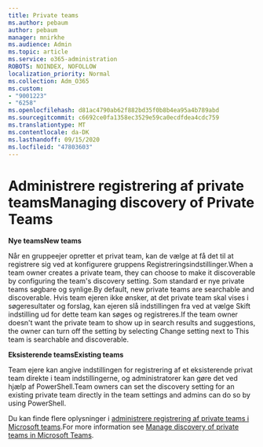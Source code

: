 ```yaml
---
title: Private teams
ms.author: pebaum
author: pebaum
manager: mnirkhe
ms.audience: Admin
ms.topic: article
ms.service: o365-administration
ROBOTS: NOINDEX, NOFOLLOW
localization_priority: Normal
ms.collection: Adm_O365
ms.custom:
- "9001223"
- "6258"
ms.openlocfilehash: d81ac4790ab62f882bd35f0b8b4ea95a4b789abd
ms.sourcegitcommit: c6692ce0fa1358ec3529e59ca0ecdfdea4cdc759
ms.translationtype: MT
ms.contentlocale: da-DK
ms.lasthandoff: 09/15/2020
ms.locfileid: "47803603"
---
```

# <a name="managing-discovery-of-private-teams"></a><span data-ttu-id="6064b-102">Administrere registrering af private teams</span><span class="sxs-lookup"><span data-stu-id="6064b-102">Managing discovery of Private Teams</span></span>

<span data-ttu-id="6064b-103">**Nye teams**</span><span class="sxs-lookup"><span data-stu-id="6064b-103">**New teams**</span></span>

<span data-ttu-id="6064b-104">Når en gruppeejer opretter et privat team, kan de vælge at få det til at registrere sig ved at konfigurere gruppens Registreringsindstillinger.</span><span class="sxs-lookup"><span data-stu-id="6064b-104">When a team owner creates a private team, they can choose to make it discoverable by configuring the team's discovery setting.</span></span> <span data-ttu-id="6064b-105">Som standard er nye private teams søgbare og synlige.</span><span class="sxs-lookup"><span data-stu-id="6064b-105">By default, new private teams are searchable and discoverable.</span></span> <span data-ttu-id="6064b-106">Hvis team ejeren ikke ønsker, at det private team skal vises i søgeresultater og forslag, kan ejeren slå indstillingen fra ved at vælge Skift indstilling ud for dette team kan søges og registreres.</span><span class="sxs-lookup"><span data-stu-id="6064b-106">If the team owner doesn't want the private team to show up in search results and suggestions, the owner can turn off the setting by selecting Change setting next to This team is searchable and discoverable.</span></span>  

<span data-ttu-id="6064b-107">**Eksisterende teams**</span><span class="sxs-lookup"><span data-stu-id="6064b-107">**Existing teams**</span></span>

<span data-ttu-id="6064b-108">Team ejere kan angive indstillingen for registrering af et eksisterende privat team direkte i team indstillingerne, og administratorer kan gøre det ved hjælp af PowerShell.</span><span class="sxs-lookup"><span data-stu-id="6064b-108">Team owners can set the discovery setting for an existing private team directly in the team settings and admins can do so by using PowerShell.</span></span>  

<span data-ttu-id="6064b-109">Du kan finde flere oplysninger i  [administrere registrering af private teams i Microsoft teams](https://docs.microsoft.com/microsoftteams/manage-discovery-of-private-teams).</span><span class="sxs-lookup"><span data-stu-id="6064b-109">For more information see  [Manage discovery of private teams in Microsoft Teams](https://docs.microsoft.com/microsoftteams/manage-discovery-of-private-teams).</span></span>
